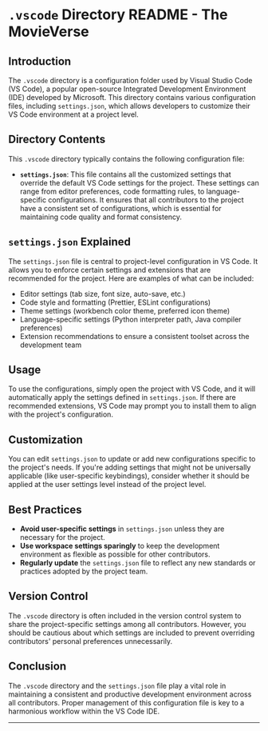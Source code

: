 # `.vscode` Directory README - The MovieVerse

## Introduction

The `.vscode` directory is a configuration folder used by Visual Studio Code (VS Code), a popular open-source Integrated Development Environment (IDE) developed by Microsoft. This directory contains various configuration files, including `settings.json`, which allows developers to customize their VS Code environment at a project level.

## Directory Contents

This `.vscode` directory typically contains the following configuration file:

- **`settings.json`**: This file contains all the customized settings that override the default VS Code settings for the project. These settings can range from editor preferences, code formatting rules, to language-specific configurations. It ensures that all contributors to the project have a consistent set of configurations, which is essential for maintaining code quality and format consistency.

## `settings.json` Explained

The `settings.json` file is central to project-level configuration in VS Code. It allows you to enforce certain settings and extensions that are recommended for the project. Here are examples of what can be included:

- Editor settings (tab size, font size, auto-save, etc.)
- Code style and formatting (Prettier, ESLint configurations)
- Theme settings (workbench color theme, preferred icon theme)
- Language-specific settings (Python interpreter path, Java compiler preferences)
- Extension recommendations to ensure a consistent toolset across the development team

## Usage

To use the configurations, simply open the project with VS Code, and it will automatically apply the settings defined in `settings.json`. If there are recommended extensions, VS Code may prompt you to install them to align with the project's configuration.

## Customization

You can edit `settings.json` to update or add new configurations specific to the project's needs. If you're adding settings that might not be universally applicable (like user-specific keybindings), consider whether it should be applied at the user settings level instead of the project level.

## Best Practices

- **Avoid user-specific settings** in `settings.json` unless they are necessary for the project.
- **Use workspace settings sparingly** to keep the development environment as flexible as possible for other contributors.
- **Regularly update** the `settings.json` file to reflect any new standards or practices adopted by the project team.

## Version Control

The `.vscode` directory is often included in the version control system to share the project-specific settings among all contributors. However, you should be cautious about which settings are included to prevent overriding contributors' personal preferences unnecessarily.

## Conclusion

The `.vscode` directory and the `settings.json` file play a vital role in maintaining a consistent and productive development environment across all contributors. Proper management of this configuration file is key to a harmonious workflow within the VS Code IDE.

---
